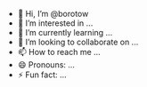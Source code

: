 - 👋 Hi, I’m @borotow
- 👀 I’m interested in ...
- 🌱 I’m currently learning ...
- 💞️ I’m looking to collaborate on ...
- 📫 How to reach me ...
- 😄 Pronouns: ...
- ⚡ Fun fact: ...

<!---
borotow/borotow is a ✨ special ✨ repository because its `README.md` (this file) appears on your GitHub profile.
You can click the Preview link to take a look at your changes.
--->
